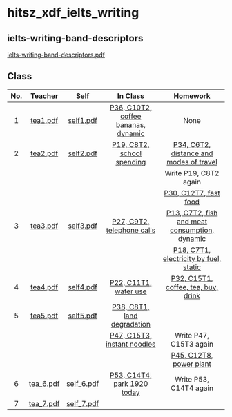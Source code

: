 # hitsz_xdf_ielts_writing

## ielts-writing-band-descriptors

[ielts-writing-band-descriptors.pdf](note_teacher/ielts-writing-band-descriptors.pdf)

## Class

| No. |                 Teacher                 |                Self                |                               In Class                               |                                         Homework                                         |
|:---:|:---------------------------------------:|:----------------------------------:|:--------------------------------------------------------------------:|:----------------------------------------------------------------------------------------:|
|  1  | [tea1.pdf](note_teacher/teacher_1.pdf)  | [self1.pdf](note_self/self_1.pdf)  | [P36, C10T2, coffee bananas, dynamic](TASK1/C10T2_coffee_bananas.md) |                                           None                                           |
|  2  | [tea2.pdf](note_teacher/teacher_2.pdf)  | [self2.pdf](note_self/self_2.pdf)  |     [P19, C8T2, school spending](TASK1/C8T2_school_spending.md)      |  [P34, C6T2, distance and modes of travel](TASK1/C6T2_distance_and_modes_of_travel.md)   |
|     |                                         |                                    |                                                                      |                                  Write P19, C8T2 again                                   |
|     |                                         |                                    |                                                                      |                    [P30, C12T7, fast food](TASK1/C12T7_fast_food.md)                     |
|  3  | [tea3.pdf](note_teacher/teacher_3.pdf)  | [self3.pdf](note_self/self_3.pdf)  |     [P27, C9T2, telephone calls](TASK1/C9T2_telephone_calls.md)      | [P13, C7T2, fish and meat consumption, dynamic](TASK1/C7T2_fish_and_meat_consumption.md) |
|     |                                         |                                    |                                                                      |       [P18, C7T1, electricity by fuel, static](TASK1/C7T1_electricity_by_fuel.md)        |
|  4  | [tea4.pdf](note_teacher/teacher_4.pdf)  | [self4.pdf](note_self/self_4.pdf)  |          [P22, C11T1, water use](TASK1/C11T1_water_use.md)           |        [P32, C15T1, coffee, tea, buy, drink](TASK1/C15T1_coffee_tea_buy_drink.md)        |
|  5  | [tea5.pdf](note_teacher/teacher_5.pdf)  | [self5.pdf](note_self/self_5.pdf)  |    [P38, C8T1, land degradation](TASK1/C8T1_land_degradation.md)     |                                                                                          |
|     |                                         |                                    |    [P47, C15T3, instant noodles](TASK1/C15T3_instant_noodles.md)     |                                  Write P47, C15T3 again                                  |
|     |                                         |                                    |                                                                      |                  [P45, C12T8, power plant](TASK1/C12T8_power_plant.md)                   |
|  6  | [tea_6.pdf](note_teacher/teacher_6.pdf) | [self_6.pdf](note_self/self_6.pdf) |    [P53, C14T4, park 1920 today](TASK1/C14T4_park_1920_today.md)     |                                  Write P53, C14T4 again                                  |
|  7  | [tea_7.pdf](note_teacher/teacher_7.pdf) | [self_7.pdf](note_self/self_7.pdf) |                                                                      |                                                                                          |

